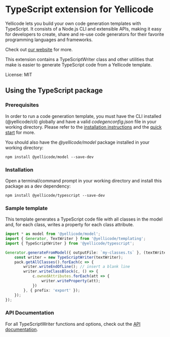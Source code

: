 # TypeScript extension for Yellicode

Yellicode lets you build your own code generation templates with TypeScript. It consists of a Node.js CLI and extensible APIs, making it easy for developers to create, share and re-use code generators for their favorite programming languages and frameworks.

Check out [our website](https://www.yellicode.com) for more.

This extension contains a TypeScriptWriter class and other utilities that make is easier to generate TypeScript code from a Yellicode template.

License: MIT

## Using the TypeScript package
### Prerequisites
In order to run a code generation template, you must have the CLI installed (@yellicode/cli) globally and have a valid *codegenconfig.json* file in your working directory. Please refer to the [installation instructions](https://www.yellicode.com/docs/installation) and the [quick start](https://www.yellicode.com/docs/quickstart) for more.

You should also have the *@yellicode/model* package installed in your working directory:
```
npm install @yellicode/model --save-dev
```

### Installation
Open a terminal/command prompt in your working directory and install this package as a dev dependency:

```
npm install @yellicode/typescript --save-dev
```

### Sample template
This template generates a TypeScript code file with all classes in the model and, for each class, writes a property for each class attribute.

```ts
import * as model from '@yellicode/model';
import { Generator, TextWriter } from '@yellicode/templating';
import { TypeScriptWriter } from '@yellicode/typescript';

Generator.generateFromModel({ outputFile: `my-classes.ts` }, (textWriter: TextWriter, pack: model.Package) => {
    const writer = new TypeScriptWriter(textWriter);   
    pack.getAllClasses().forEach(c => {
        writer.writeEndOfLine(); // insert a blank line
        writer.writeClassBlock(c, () => {
            c.ownedAttributes.forEach(att => {
                writer.writeProperty(att);
            })
        }, { prefix: 'export' });
    });
});    
```

### API Documentation
For all TypeScriptWriter functions and options, check out the [API documentation](https://github.com/yellicode/yellicode-typescript/blob/master/docs/api.md).
